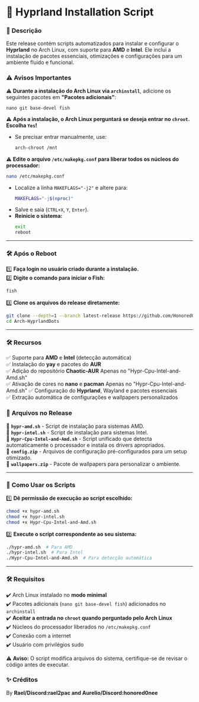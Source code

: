
# 🚀 **Hyprland Installation Script**  

### 📌 **Descrição**  
Este release contém scripts automatizados para instalar e configurar o **Hyprland** no Arch Linux, com suporte para **AMD** e **Intel**. Ele inclui a instalação de pacotes essenciais, otimizações e configurações para um ambiente fluido e funcional.  

### ⚠️ **Avisos Importantes**  
⚠️ **Durante a instalação do Arch Linux via `archinstall`**, adicione os seguintes pacotes em **"Pacotes adicionais"**:  
   ```
   nano git base-devel fish
   ```  
⚠️ **Após a instalação, o Arch Linux perguntará se deseja entrar no `chroot`.** **Escolha `Yes`!**  
   - Se precisar entrar manualmente, use:  
     ```bash
     arch-chroot /mnt
     ```  

⚠️ **Edite o arquivo `/etc/makepkg.conf` para liberar todos os núcleos do processador:**  
   ```bash
   nano /etc/makepkg.conf
   ```  
   - Localize a linha `MAKEFLAGS="-j2"` e altere para:  
     ```bash
     MAKEFLAGS="-j$(nproc)"
     ```  
   - Salve e saia (`CTRL+X`, `Y`, `Enter`).  
   - **Reinicie o sistema:**  
     ```bash
     exit
     reboot
     ```  

---

### 🛠 **Após o Reboot**  
1️⃣ **Faça login no usuário criado durante a instalação.**  
2️⃣ **Digite o comando para iniciar o Fish:**  
   ```bash
   fish
   ```  
3️⃣ **Clone os arquivos do release diretamente:**  
   ```bash
   git clone --depth=1 --branch latest-release https://github.com/HonoredOneee/Arch-HyprlandDots.git  
   cd Arch-HyprlandDots  
   ```

---

### 🛠 **Recursos**  
✅ Suporte para **AMD** e **Intel** (detecção automática)  
✅ Instalação do **yay** e pacotes do **AUR**  
✅ Adição do repositório **Chaotic-AUR** Apenas no "Hypr-Cpu-Intel-and-Amd.sh"  
✅ Ativação de cores no **nano** e **pacman** Apenas no "Hypr-Cpu-Intel-and-Amd.sh"
✅ Configuração do **Hyprland**, Wayland e pacotes essenciais  
✅ Extração automática de configurações e wallpapers personalizados  

### 📂 **Arquivos no Release**  
📌 **`hypr-amd.sh`** - Script de instalação para sistemas AMD.  
📌 **`hypr-intel.sh`** - Script de instalação para sistemas Intel.  
📌 **`Hypr-Cpu-Intel-and-Amd.sh`** - Script unificado que detecta automaticamente o processador e instala os drivers apropriados.  
📌 **`config.zip`** - Arquivos de configuração pré-configurados para um setup otimizado.  
📌 **`wallpapers.zip`** - Pacote de wallpapers para personalizar o ambiente.  

---

### 📝 **Como Usar os Scripts**  
1️⃣ **Dê permissão de execução ao script escolhido:**  
   ```bash
   chmod +x hypr-amd.sh  
   chmod +x hypr-intel.sh  
   chmod +x Hypr-Cpu-Intel-and-Amd.sh  
   ```  
2️⃣ **Execute o script correspondente ao seu sistema:**  
   ```bash
   ./hypr-amd.sh  # Para AMD  
   ./hypr-intel.sh  # Para Intel  
   ./Hypr-Cpu-Intel-and-Amd.sh  # Para detecção automática  
   ```  

---

### 🛠 **Requisitos**  
✔️ Arch Linux instalado no **modo minimal**  
✔️ Pacotes adicionais (`nano git base-devel fish`) adicionados no `archinstall`  
✔️ **Aceitar a entrada no `chroot` quando perguntado pelo Arch Linux**  
✔️ Núcleos do processador liberados no `/etc/makepkg.conf`  
✔️ Conexão com a internet  
✔️ Usuário com privilégios sudo  

⚠️ **Aviso:** O script modifica arquivos do sistema, certifique-se de revisar o código antes de executar.  

### ✨ **Créditos**  
By **Rael/Discord:rael2pac and Aurelio/Discord:honored0nee**  
